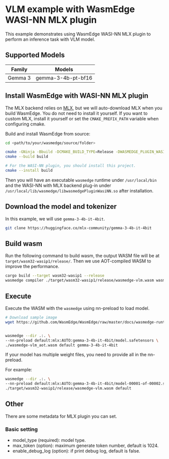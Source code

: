 # VLM example with WasmEdge WASI-NN MLX plugin

This example demonstrates using WasmEdge WASI-NN MLX plugin to perform an inference task with VLM model.

## Supported Models

| Family | Models |
|--------|--------|
| Gemma 3 | gemma-3-4b-pt-bf16 |

## Install WasmEdge with WASI-NN MLX plugin

The MLX backend relies on [MLX](https://github.com/ml-explore/mlx), but we will auto-download MLX when you build WasmEdge. You do not need to install it yourself. If you want to custom MLX, install it yourself or set the `CMAKE_PREFIX_PATH` variable when configuring cmake.

Build and install WasmEdge from source:

``` bash
cd <path/to/your/wasmedge/source/folder>

cmake -GNinja -Bbuild -DCMAKE_BUILD_TYPE=Release -DWASMEDGE_PLUGIN_WASI_NN_BACKEND="mlx"
cmake --build build

# For the WASI-NN plugin, you should install this project.
cmake --install build
```

Then you will have an executable `wasmedge` runtime under `/usr/local/bin` and the WASI-NN with MLX backend plug-in under `/usr/local/lib/wasmedge/libwasmedgePluginWasiNN.so` after installation.

## Download the model and tokenizer

In this example, we will use `gemma-3-4b-it-4bit`.

``` bash
git clone https://huggingface.co/mlx-community/gemma-3-4b-it-4bit
```

## Build wasm

Run the following command to build wasm, the output WASM file will be at `target/wasm32-wasip1/release/`.
Then we use AOT-compiled WASM to improve the performance.

```bash
cargo build --target wasm32-wasip1 --release
wasmedge compiler ./target/wasm32-wasip1/release/wasmedge-vlm.wasm wasmedge-vlm_aot.wasm
```
## Execute 

Execute the WASM with the `wasmedge` using nn-preload to load model. 

``` bash
# Download sample image
wget https://github.com/WasmEdge/WasmEdge/raw/master/docs/wasmedge-runtime-logo.png 


wasmedge --dir .:. \
--nn-preload default:mlx:AUTO:gemma-3-4b-it-4bit/model.safetensors \
./wasmedge-vlm_aot.wasm default gemma-3-4b-it-4bit

```

If your model has multiple weight files, you need to provide all in the nn-preload.

For example:
``` bash
wasmedge --dir .:. \
--nn-preload default:mlx:AUTO:gemma-3-4b-it-4bit/model-00001-of-00002.safetensors:gemma-3-4b-it-4bit/model-00002-of-00002.safetensors \
./target/wasm32-wasip1/release/wasmedge-vlm.wasm default
```

## Other 

There are some metadata for MLX plugin you can set.

### Basic setting

- model_type (required): model type.
- max_token (option): maximum generate token number, default is 1024.
- enable_debug_log (option): if print debug log, default is false.